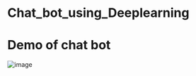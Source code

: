 # Chat_bot_using_Deeplearning
# Demo of chat bot
![image](https://user-images.githubusercontent.com/92272579/177047668-2c61ff93-7bc6-43ad-90f4-db3ea3a4e4cf.png)
